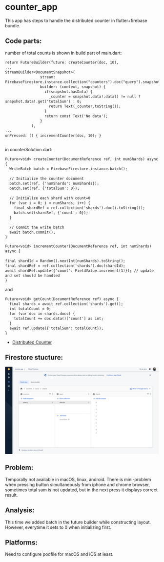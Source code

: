 # counter_app

This app has steps to handle the distributed counter in flutter+firebase bundle.

## Code parts:

number of total counts is shown in build part of main.dart:
```
return FutureBuilder(future: createCounter(doc, 10),
...
StreamBuilder<DocumentSnapshot>(
                stream: FirebaseFirestore.instance.collection("counters").doc("query").snapshots(),
                builder: (context, snapshot) {
                  if(snapshot.hasData) {
                    _counter = snapshot.data!.data() != null ? snapshot.data!.get('totalSum') : 0;
                    return Text(_counter.toString());
                  }
                  return const Text('No data');
                }
            ),
...
onPressed: () { incrementCounter(doc, 10); }
              
```
in counterSolution.dart:


```
Future<void> createCounter(DocumentReference ref, int numShards) async {
  WriteBatch batch = FirebaseFirestore.instance.batch();

  // Initialize the counter document
  batch.set(ref, {'numShards': numShards});
  batch.set(ref, {'totalSum': 0});

  // Initialize each shard with count=0
  for (var i = 0; i < numShards; i++) {
    final shardRef = ref.collection('shards').doc(i.toString());
    batch.set(shardRef, {'count': 0});
  }

  // Commit the write batch
  await batch.commit();
}
```


```
Future<void> incrementCounter(DocumentReference ref, int numShards) async {

final shardId = Random().nextInt(numShards).toString();
final shardRef = ref.collection('shards').doc(shardId);
await shardRef.update({'count': FieldValue.increment(1)}); // update and set should be handled
}
```
and
```
Future<void> getCount(DocumentReference ref) async {
  final shards = await ref.collection('shards').get();
  int totalCount = 0;
  for (var doc in shards.docs) {
    totalCount += doc.data()['count'] as int;
  }
  await ref.update({'totalSum': totalCount});
}
```

- [Distributed Counter](https://firebase.flutter.dev/docs/firestore/usage#distributed-counters)

## Firestore stucture:

![Before refresh](https://github.com/nurskek/AI-lab/blob/main/2022-11-21-distributedCounter/counter_app/readmeImage/firestore.png)

## Problem:

Temporally not available in macOS, linux, android.
There is mini-problem when pressing button simultaneously from iphone and chrome browser, sometimes total sum is not updated, but in the next press it displays correct result.

## Analysis:

This time we added batch in the future builder while constructing layout. However, everytime it sets to 0 when initializing first.

## Platforms:
Need to configure podfile for macOS and iOS at least.